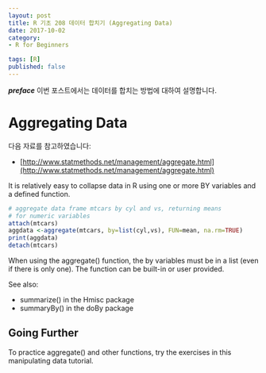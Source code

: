 ```yaml
---
layout: post  
title: R 기초 208 데이터 합치기 (Aggregating Data)  
date: 2017-10-02  
category:
- R for Beginners  

tags: [R]  
published: false  
---
```


***preface*** 이번 포스트에서는 데이터를 합치는 방법에 대하여 설명합니다.

# Aggregating Data

다음 자료를 참고하였습니다:  
- [http://www.statmethods.net/management/aggregate.html](http://www.statmethods.net/management/aggregate.html)

It is relatively easy to collapse data in R using one or more BY variables and a defined function.

```r
# aggregate data frame mtcars by cyl and vs, returning means
# for numeric variables
attach(mtcars)
aggdata <-aggregate(mtcars, by=list(cyl,vs), FUN=mean, na.rm=TRUE)
print(aggdata)
detach(mtcars)
```

When using the aggregate() function, the by variables must be in a list (even if there is only one). The function can be built-in or user provided.

See also:
- summarize() in the Hmisc package
- summaryBy() in the doBy package

## Going Further

To practice aggregate() and other functions, try the exercises  in this manipulating data tutorial.
